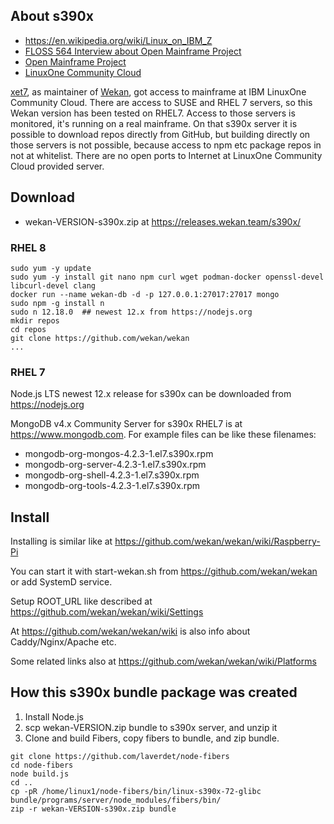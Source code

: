 ## About s390x

- https://en.wikipedia.org/wiki/Linux_on_IBM_Z
- [FLOSS 564 Interview about Open Mainframe Project](https://twit.tv/shows/floss-weekly/episodes/564?autostart=false)
- [Open Mainframe Project](https://www.openmainframeproject.org)
- [LinuxOne Community Cloud](https://developer.ibm.com/linuxone/)

[xet7](https://github.com/xet7), as maintainer of [Wekan](https://wekan.github.io), got access to mainframe at IBM LinuxOne Community Cloud. There are access to SUSE and RHEL 7 servers, so this Wekan version has been tested on RHEL7. Access to those servers is monitored, it's running on a real mainframe. On that s390x server it is possible to download repos directly from GitHub, but building directly on those servers is not possible, because access to npm etc package repos in not at whitelist. There are no open ports to Internet at LinuxOne Community Cloud provided server.

## Download

- wekan-VERSION-s390x.zip at https://releases.wekan.team/s390x/

### RHEL 8
```
sudo yum -y update
sudo yum -y install git nano npm curl wget podman-docker openssl-devel libcurl-devel clang
docker run --name wekan-db -d -p 127.0.0.1:27017:27017 mongo
sudo npm -g install n
sudo n 12.18.0  ## newest 12.x from https://nodejs.org
mkdir repos
cd repos
git clone https://github.com/wekan/wekan
...
```

### RHEL 7

Node.js LTS newest 12.x release for s390x can be downloaded from https://nodejs.org

MongoDB v4.x Community Server for s390x RHEL7 is at https://www.mongodb.com.
For example files can be like these filenames:
- mongodb-org-mongos-4.2.3-1.el7.s390x.rpm
- mongodb-org-server-4.2.3-1.el7.s390x.rpm
- mongodb-org-shell-4.2.3-1.el7.s390x.rpm
- mongodb-org-tools-4.2.3-1.el7.s390x.rpm

## Install

Installing is similar like at https://github.com/wekan/wekan/wiki/Raspberry-Pi

You can start it with start-wekan.sh from https://github.com/wekan/wekan or add SystemD service.

Setup ROOT_URL like described at https://github.com/wekan/wekan/wiki/Settings

At https://github.com/wekan/wekan/wiki is also info about Caddy/Nginx/Apache etc.

Some related links also at https://github.com/wekan/wekan/wiki/Platforms

## How this s390x bundle package was created

1. Install Node.js
2. scp wekan-VERSION.zip bundle to s390x server, and unzip it
2. Clone and build Fibers, copy fibers to bundle, and zip bundle.
```
git clone https://github.com/laverdet/node-fibers
cd node-fibers
node build.js
cd ..
cp -pR /home/linux1/node-fibers/bin/linux-s390x-72-glibc bundle/programs/server/node_modules/fibers/bin/
zip -r wekan-VERSION-s390x.zip bundle
```
